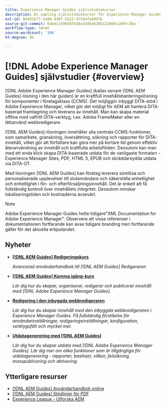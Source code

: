 ```yaml
---
title: Experience Manager Guides självstudiekurser
description: En samling självstudiekurser för Experience Manager Guides (tidigare XML Documentation för Adobe Experience Manager).
exl-id: 06dd1b77-1a98-430f-8322-475d4fa4947b
source-git-commit: 0ab4c1590507b38cd3dbeb385a2200dc169fc36a
workflow-type: tm+mt
source-wordcount: '306'
ht-degree: 0%

---
```


# [!DNL Adobe Experience Manager Guides] självstudier {#overview}

[!DNL Adobe Experience Manager Guides] (kallas senare [!DNL AEM Guides]-lösning i den här guiden) är en kraftfull innehållshanteringslösning för komponenter i företagsklass (CCMS). Det möjliggör inbyggt DITA-stöd i Adobe Experience Manager, vilket gör det möjligt för AEM att hantera DITA-baserad framtagning och leverans av innehåll. Man kan skapa material offline med valfritt DITA-verktyg, t.ex. Adobe FrameMaker eller en lättanvänd webbredigerare.

[!DNL AEM Guides]-lösningen innehåller alla centrala CCMS-funktioner, som samarbete, granskning, översättning, sökning och rapporter för DITA-innehåll, vilket gör att författare kan göra mer på kortare tid genom effektiv återanvändning av innehåll och kraftfulla arbetsflöden. Dessutom kan man med ett enda klick skapa DITA-baserade utdata för de vanligaste formaten - Experience Manager Sites, PDF, HTML 5, EPUB och skräddarsydda utdata via DITA-OT.

Med lösningen [!DNL AEM Guides] kan företag leverera sömlösa och personaliserade upplevelser till slutanvändare och säkerställa enhetlighet och enhetlighet i för- och efterförsäljningsinnehåll. Det är enkelt att få fullständig kontroll över innehållets integritet. Dessutom minskar lokaliseringstiden och kostnaderna avsevärt.

>[!NOTE]
> 
> Adobe Experience Manager Guides hette tidigare&quot;XML Documentation for Adobe Experience Manager&quot;. Observera att vissa referenser i dokumentationen fortfarande kan avse tidigare branding men fortfarande gäller för det aktuella erbjudandet.

## Nyheter

* **[[!DNL AEM Guides] Redigeringskurs](course-3/overview.md)**

  *Avancerad användarhandbok till [!DNL AEM Guides] Redigeraren*

* **[[!DNL AEM Guides] Komma igång-kurs](course-1/overview.md)**

  *Lär dig hur du skapar, organiserar, redigerar och publicerar innehåll med [!DNL Adobe Experience Manager Guides].*

* **[Redigering i den inbyggda webbredigeraren](course-3/overview.md)**

  *Lär dig hur du skapar innehåll med den inbyggda webbredigeraren i Experience Manager Guides. Få fullständig förståelse för användarinställningar, redigeringsinställningar, konfiguration, verktygsfält och mycket mer.*

* **[Utdatagenerering med [!DNL AEM Guides]](course-2/overview.md)**

  *Lär dig hur du skapar utdata med [!DNL Adobe Experience Manager Guides]. Lär dig mer om olika funktioner som är tillgängliga för utdatagenerering - rapporter, baslinjer, villkor, felsökning, masspublicering och aktivering.*


## Ytterligare resurser

* [[!DNL AEM Guides] Användarhandbok online](https://help.adobe.com/en_US/xml-documentation-for-adobe-experience-manager/index.html)
* [[!DNL AEM Guides] Stödlinjer för PDF](https://helpx.adobe.com/support/xml-documentation-for-experience-manager.html)
* [Experience League - Utforska AEM](https://experienceleague.adobe.com/#recommended/solutions/experience-manager)
